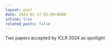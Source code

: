 ```yaml
---
layout: post
date: 2024-01-17 02:00+0800
inline: true
related_posts: false
---
```


<span>Two papers accepted by ICLR 2024 as </span><span class="motto">spotlight</span>
